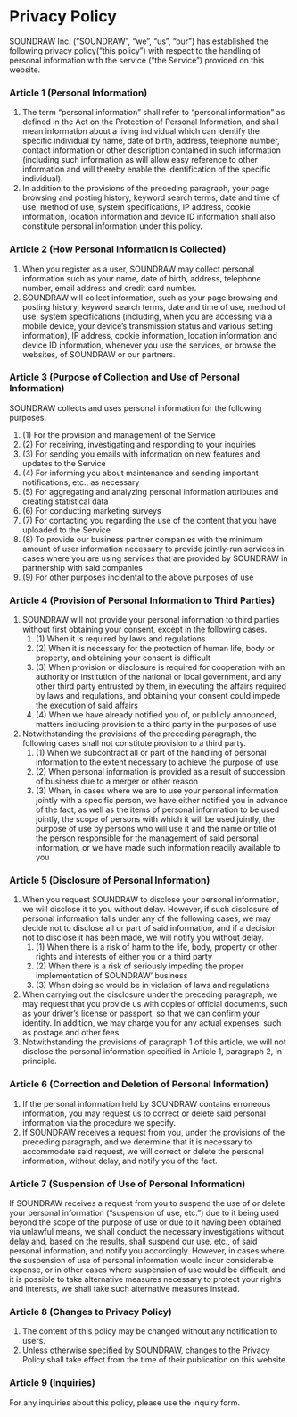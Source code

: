 Privacy Policy
==============

SOUNDRAW Inc. (“SOUNDRAW”, “we”, “us”, “our”) has established the following privacy policy(“this policy”) with respect to the handling of personal information with the service (“the Service”) provided on this website.

### Article 1 (Personal Information)

1. The term “personal information” shall refer to “personal information” as defined in the Act on the Protection of Personal Information, and shall mean information about a living individual which can identify the specific individual by name, date of birth, address, telephone number, contact information or other description contained in such information (including such information as will allow easy reference to other information and will thereby enable the identification of the specific individual).
2. In addition to the provisions of the preceding paragraph, your page browsing and posting history, keyword search terms, date and time of use, method of use, system specifications, IP address, cookie information, location information and device ID information shall also constitute personal information under this policy.

### Article 2 (How Personal Information is Collected)

1. When you register as a user, SOUNDRAW may collect personal information such as your name, date of birth, address, telephone number, email address and credit card number.
2. SOUNDRAW will collect information, such as your page browsing and posting history, keyword search terms, date and time of use, method of use, system specifications (including, when you are accessing via a mobile device, your device’s transmission status and various setting information), IP address, cookie information, location information and device ID information, whenever you use the services, or browse the websites, of SOUNDRAW or our partners.

### Article 3 (Purpose of Collection and Use of Personal Information)

SOUNDRAW collects and uses personal information for the following purposes.

1. (1) For the provision and management of the Service
2. (2) For receiving, investigating and responding to your inquiries
3. (3) For sending you emails with information on new features and updates to the Service
4. (4) For informing you about maintenance and sending important notifications, etc., as necessary
5. (5) For aggregating and analyzing personal information attributes and creating statistical data
6. (6) For conducting marketing surveys
7. (7) For contacting you regarding the use of the content that you have uploaded to the Service
8. (8) To provide our business partner companies with the minimum amount of user information necessary to provide jointly-run services in cases where you are using services that are provided by SOUNDRAW in partnership with said companies
9. (9) For other purposes incidental to the above purposes of use

### Article 4 (Provision of Personal Information to Third Parties)

1. SOUNDRAW will not provide your personal information to third parties without first obtaining your consent, except in the following cases.
    1. (1) When it is required by laws and regulations
    2. (2) When it is necessary for the protection of human life, body or property, and obtaining your consent is difficult
    3. (3) When provision or disclosure is required for cooperation with an authority or institution of the national or local government, and any other third party entrusted by them, in executing the affairs required by laws and regulations, and obtaining your consent could impede the execution of said affairs
    4. (4) When we have already notified you of, or publicly announced, matters including provision to a third party in the purposes of use
2. Notwithstanding the provisions of the preceding paragraph, the following cases shall not constitute provision to a third party.
    1. (1) When we subcontract all or part of the handling of personal information to the extent necessary to achieve the purpose of use
    2. (2) When personal information is provided as a result of succession of business due to a merger or other reason
    3. (3) When, in cases where we are to use your personal information jointly with a specific person, we have either notified you in advance of the fact, as well as the items of personal information to be used jointly, the scope of persons with which it will be used jointly, the purpose of use by persons who will use it and the name or title of the person responsible for the management of said personal information, or we have made such information readily available to you

### Article 5 (Disclosure of Personal Information)

1. When you request SOUNDRAW to disclose your personal information, we will disclose it to you without delay. However, if such disclosure of personal information falls under any of the following cases, we may decide not to disclose all or part of said information, and if a decision not to disclose it has been made, we will notify you without delay.
    1. (1) When there is a risk of harm to the life, body, property or other rights and interests of either you or a third party
    2. (2) When there is a risk of seriously impeding the proper implementation of SOUNDRAW’ business
    3. (3) When doing so would be in violation of laws and regulations
2. When carrying out the disclosure under the preceding paragraph, we may request that you provide us with copies of official documents, such as your driver’s license or passport, so that we can confirm your identity. In addition, we may charge you for any actual expenses, such as postage and other fees.
3. Notwithstanding the provisions of paragraph 1 of this article, we will not disclose the personal information specified in Article 1, paragraph 2, in principle.

### Article 6 (Correction and Deletion of Personal Information)

1. If the personal information held by SOUNDRAW contains erroneous information, you may request us to correct or delete said personal information via the procedure we specify.
2. If SOUNDRAW receives a request from you, under the provisions of the preceding paragraph, and we determine that it is necessary to accommodate said request, we will correct or delete the personal information, without delay, and notify you of the fact.

### Article 7 (Suspension of Use of Personal Information)

If SOUNDRAW receives a request from you to suspend the use of or delete your personal information (“suspension of use, etc.”) due to it being used beyond the scope of the purpose of use or due to it having been obtained via unlawful means, we shall conduct the necessary investigations without delay and, based on the results, shall suspend our use, etc., of said personal information, and notify you accordingly. However, in cases where the suspension of use of personal information would incur considerable expense, or in other cases where suspension of use would be difficult, and it is possible to take alternative measures necessary to protect your rights and interests, we shall take such alternative measures instead.

### Article 8 (Changes to Privacy Policy)

1. The content of this policy may be changed without any notification to users.
2. Unless otherwise specified by SOUNDRAW, changes to the Privacy Policy shall take effect from the time of their publication on this website.

### Article 9 (Inquiries)

For any inquiries about this policy, please use the inquiry form.